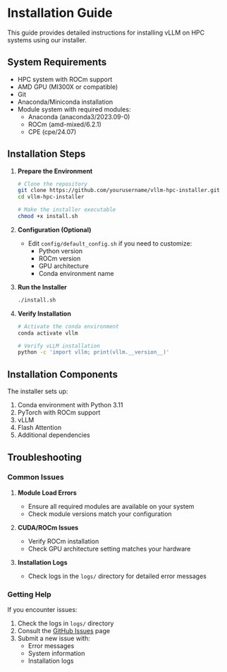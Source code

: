 # Installation Guide

This guide provides detailed instructions for installing vLLM on HPC systems using our installer.

## System Requirements

- HPC system with ROCm support
- AMD GPU (MI300X or compatible)
- Git
- Anaconda/Miniconda installation
- Module system with required modules:
  - Anaconda (anaconda3/2023.09-0)
  - ROCm (amd-mixed/6.2.1)
  - CPE (cpe/24.07)

## Installation Steps

1. **Prepare the Environment**
   ```bash
   # Clone the repository
   git clone https://github.com/yourusername/vllm-hpc-installer.git
   cd vllm-hpc-installer
   
   # Make the installer executable
   chmod +x install.sh
   ```

2. **Configuration (Optional)**
   - Edit `config/default_config.sh` if you need to customize:
     - Python version
     - ROCm version
     - GPU architecture
     - Conda environment name

3. **Run the Installer**
   ```bash
   ./install.sh
   ```

4. **Verify Installation**
   ```bash
   # Activate the conda environment
   conda activate vllm
   
   # Verify vLLM installation
   python -c 'import vllm; print(vllm.__version__)'
   ```

## Installation Components

The installer sets up:
1. Conda environment with Python 3.11
2. PyTorch with ROCm support
3. vLLM
4. Flash Attention
5. Additional dependencies

## Troubleshooting

### Common Issues

1. **Module Load Errors**
   - Ensure all required modules are available on your system
   - Check module versions match your configuration

2. **CUDA/ROCm Issues**
   - Verify ROCm installation
   - Check GPU architecture setting matches your hardware

3. **Installation Logs**
   - Check logs in the `logs/` directory for detailed error messages

### Getting Help

If you encounter issues:
1. Check the logs in `logs/` directory
2. Consult the [GitHub Issues](https://github.com/yourusername/vllm-hpc-installer/issues) page
3. Submit a new issue with:
   - Error messages
   - System information
   - Installation logs
